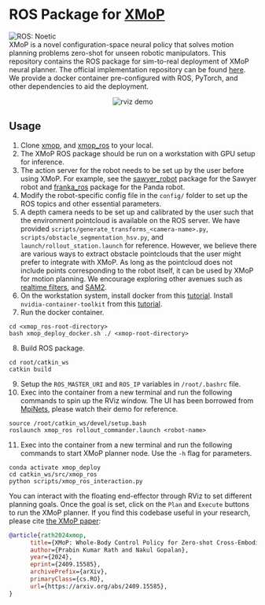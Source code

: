 # ROS Package for [XMoP](https://prabinrath.github.io/xmop/)
![ROS: Noetic](https://img.shields.io/badge/ROS-Noetic-blue.svg) <br>
XMoP is a novel configuration-space neural policy that solves motion planning problems zero-shot for unseen robotic manipulators. This repository contains the ROS package for sim-to-real deployment of XMoP neural planner. The official implementation repository can be found [here](https://github.com/prabinrath/xmop). We provide a docker container pre-configured with ROS, PyTorch, and other dependencies to aid the deployment. <br>
<div align="center">
  <img src="./rviz_demo.gif" alt="rviz demo">
</div>

## Usage
1. Clone [xmop](https://github.com/prabinrath/xmop), and [xmop_ros](https://github.com/prabinrath/xmop_ros) to your local.
2. The XMoP ROS package should be run on a workstation with GPU setup for inference.
3. The action server for the robot needs to be set up by the user before using XMoP. For example, see the [sawyer_robot](https://github.com/RethinkRobotics/sawyer_robot) package for the Sawyer robot and [franka_ros](https://github.com/frankaemika/franka_ros) package for the Panda robot.
4. Modify the robot-specific config file in the `config/` folder to set up the ROS topics and other essential parameters.
5. A depth camera needs to be set up and calibrated by the user such that the environment pointcloud is available on the ROS server. We have provided `scripts/generate_transforms_<camera-name>.py`, `scripts/obstacle_segmentation_hsv.py`, and `launch/rollout_station.launch` for reference. However, we believe there are various ways to extract obstacle pointclouds that the user might prefer to integrate with XMoP. As long as the pointcloud does not include points corresponding to the robot itself, it can be used by XMoP for motion planning. We encourage exploring other avenues such as [realtime filters](https://github.com/blodow/realtime_urdf_filter), and [SAM2](https://github.com/facebookresearch/segment-anything-2).
6. On the workstation system, install docker from this [tutorial](https://www.digitalocean.com/community/tutorials/how-to-install-and-use-docker-on-ubuntu-22-04). Install `nvidia-container-toolkit` from this [tutorial](https://docs.nvidia.com/datacenter/cloud-native/container-toolkit/latest/install-guide.html).
7. Run the docker container.
```
cd <xmop_ros-root-directory>
bash xmop_deploy_docker.sh ./ <xmop-root-directory>
```
8. Build ROS package.
```
cd root/catkin_ws
catkin build
```
9. Setup the `ROS_MASTER_URI` and `ROS_IP` variables in `/root/.bashrc` file.
10. Exec into the container from a new terminal and run the following commands to spin up the RViz window. The UI has been borrowed from [MpiNets](https://github.com/NVlabs/motion-policy-networks?tab=readme-ov-file#interactive-demo-using-ros), please watch their demo for reference.
```
source /root/catkin_ws/devel/setup.bash
roslaunch xmop_ros rollout_commander.launch <robot-name>
```
11. Exec into the container from a new terminal and run the following commands to start XMoP planner node. Use the `-h` flag for parameters.
```
conda activate xmop_deploy
cd catkin_ws/src/xmop_ros
python scripts/xmop_ros_interaction.py
```
You can interact with the floating end-effector through RViz to set different planning goals. Once the goal is set, click on the `Plan` and `Execute` buttons to run the XMoP planner. If you find this codebase useful in your research, please cite [the XMoP paper](https://arxiv.org/pdf/2409.15585):
```bibtex
@article{rath2024xmop,
      title={XMoP: Whole-Body Control Policy for Zero-shot Cross-Embodiment Neural Motion Planning}, 
      author={Prabin Kumar Rath and Nakul Gopalan},
      year={2024},
      eprint={2409.15585},
      archivePrefix={arXiv},
      primaryClass={cs.RO},
      url={https://arxiv.org/abs/2409.15585}, 
}
```
